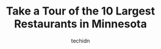---
layout: ampstory
image: https://i0.wp.com/paketmu.com/wp-content/uploads/2023/06/chimborazo-0-in-minnesota-1686368249.jpeg?resize=640,853
author: techidn
featured: false
description: Explore the diverse Restaurant scene in Minnesota, home to an incredible selection of 10 establishments catering to every taste. Whether youre in search of iconic favorites or undiscovered 
title: Take a Tour of the 10 Largest Restaurants in Minnesota
cover:
   title: Take a Tour of the 10 Largest Restaurants in Minnesota
   subtitle: RICKPATE
   background: https://paketmu.com/wp-content/uploads/2023/06/chimborazo-0-in-minnesota-1686368249.jpeg

pages: 
 - layout: thirds
   top: <h1>#1 Chimborazo</h1>
   bottom: "<p>Ive never had something I didnt like here. The authentic Ecuadorian cuisine is so delicious I invite everyone I know to come. In the warmer months there is some limited</p>"
   background: https://paketmu.com/wp-content/uploads/2023/06/chimborazo-1-in-minnesota-1686368250.jpeg
   backgroundblur: true
 - layout: thirds
   top: <h1>#2 Revival MPLS</h1>
   bottom: "<p>Overall really happy with everything. The ordering system works just fine, snap a pic of the QR code and order away. We just ordered items as we wanted them rather than o</p>"
   background: https://paketmu.com/wp-content/uploads/2023/06/chimborazo-2-in-minnesota-1686368251.jpeg
   cta:
      link: https://paketmu.com/take-a-tour-of-the-10-largest-restaurants-in-minnesota/
      text: Take a Tour of the 10 Largest Restaurants in Minnesota
 - layout: thirds
   top: <h1>#3 The Howe Daily Kitchen & Bar</h1>
   bottom: "<p>Lovely experience! My first time there, let alone with my anxious chubby chocolate lab on the patio. I was informed (kindly!) that I should in the future check-in with st</p>"
   background: https://paketmu.com/wp-content/uploads/2023/06/chimborazo-3-in-minnesota-1686368252.jpeg
   cta:
      link: https://paketmu.com/take-a-tour-of-the-10-largest-restaurants-in-minnesota/
      text: Take a Tour of the 10 Largest Restaurants in Minnesota
 - layout: thirds
   top: <h1>#4 Himalayan Restaurant</h1>
   bottom: "<p>2910 E Lake St, Minneapolis, MN 55406, United States</p>"
   background: https://images.unsplash.com/photo-1614648718611-0635f29016cb?ixlib=rb-4.0.3&ixid=MnwxMjA3fDB8MHxwaG90by1wYWdlfHx8fGVufDB8fHx8&auto=format&fit=crop&w=640&h=853&q=80
   cta:
      link: https://paketmu.com/take-a-tour-of-the-10-largest-restaurants-in-minnesota/
      text: Take a Tour of the 10 Largest Restaurants in Minnesota
 - layout: thirds
   top: <h1>#5 Spoon and Stable</h1>
   bottom: "<p>211 N 1st St, Minneapolis, MN 55401, United States</p>"
   background: https://images.unsplash.com/photo-1536745287225-21d689278fd1?ixlib=rb-4.0.3&ixid=MnwxMjA3fDB8MHxwaG90by1wYWdlfHx8fGVufDB8fHx8&auto=format&fit=crop&w=640&h=853&q=80
   cta:
      link: https://paketmu.com/take-a-tour-of-the-10-largest-restaurants-in-minnesota/
      text: Take a Tour of the 10 Largest Restaurants in Minnesota
 - layout: thirds
   top: <h1>#6 Alma</h1>
   bottom: "<p>528 University Ave SE, Minneapolis, MN 55414, United States</p>"
   background: https://images.unsplash.com/photo-1599422314077-f4dfdaa4cd09?ixlib=rb-4.0.3&ixid=MnwxMjA3fDB8MHxwaG90by1wYWdlfHx8fGVufDB8fHx8&auto=format&fit=crop&w=640&h=853&q=80
   cta:
      link: https://paketmu.com/take-a-tour-of-the-10-largest-restaurants-in-minnesota/
      text: Take a Tour of the 10 Largest Restaurants in Minnesota
 - layout: thirds
   top: <h1>#7 Spitz</h1>
   bottom: "<p>518 E Hennepin Ave, Minneapolis, MN 55414, United States</p>"
   background: https://images.unsplash.com/photo-1597773150796-e5c14ebecbf5?ixlib=rb-4.0.3&ixid=MnwxMjA3fDB8MHxwaG90by1wYWdlfHx8fGVufDB8fHx8&auto=format&fit=crop&w=640&h=853&q=80
   cta:
      link: https://paketmu.com/take-a-tour-of-the-10-largest-restaurants-in-minnesota/
      text: Take a Tour of the 10 Largest Restaurants in Minnesota
 - layout: thirds
   middle: Continue reading...
   background: https://images.unsplash.com/photo-1462556791646-c201b8241a94?ixlib=rb-4.0.3&ixid=MnwxMjA3fDB8MHxwaG90by1wYWdlfHx8fGVufDB8fHx8&auto=format&fit=crop&w=640&h=853&q=80
   cta:
      link: https://paketmu.com/take-a-tour-of-the-10-largest-restaurants-in-minnesota/
      text: Take a Tour of the 10 Largest Restaurants in Minnesota
      
---